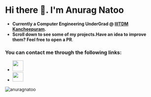 # Hi there 👋. I'm Anurag Natoo 

* __Currently a Computer Engineering UnderGrad @ [IIITDM Kancheepuram](http://iiitdm.ac.in/).__
* __Scroll down to see some of my projects.Have an idea to improve them? Feel free to open a PR__.


### You can contact me through the following links:
* <a href="mailto:coe17b015@iiitdm.ac.in"><img src="https://image.flaticon.com/icons/svg/725/725643.svg" height="35" width="35" /></a>
* <a href="https://www.linkedin.com/in/anuragnatoo/"><img src="https://cdn.jsdelivr.net/npm/simple-icons@3.0.1/icons/linkedin.svg" height="30" width="35" /></a>


<p>
<img src="https://github-readme-stats.vercel.app/api?username=anuragnatoo&show_icons=true" alt="anuragnatoo" />
</p>
<br>
